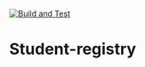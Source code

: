 [![Build and Test](https://github.com/stilyan91/Student-registry/actions/workflows/pipeline.yml/badge.svg)](https://github.com/stilyan91/Student-registry/actions/workflows/pipeline.yml)

# Student-registry
